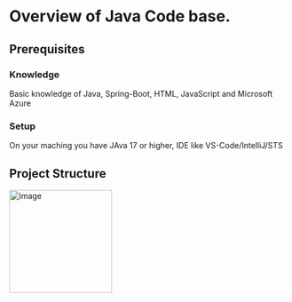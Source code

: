 # Overview of Java Code base.

## Prerequisites
### Knowledge
Basic knowledge of Java, Spring-Boot, HTML, JavaScript and Microsoft Azure
### Setup
On your maching you have JAva 17 or higher, IDE like VS-Code/IntelliJ/STS

## Project Structure
<img width="185" alt="image" src="https://github.com/meetrais/Azure-AI-Search-OpenAI/assets/17907862/873a7202-6cb4-4c4d-8502-d8e99c6f0b4b">
